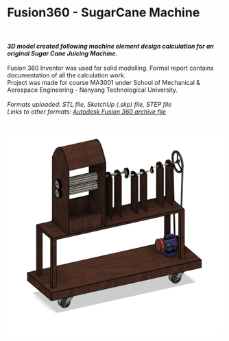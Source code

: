 # Fusion360 - SugarCane Machine
\
\
___3D model created following machine element design calculation for an original Sugar Cane Juicing Machine.___
\
\
Fusion 360 Inventor was used for solid modelling. Formal report contains documentation of all the calculation work. \
Project was made for course MA3001 under School of Mechanical &amp; Aerospace Engineering - Nanyang Technological University.\
\
*Formats uploaded: STL file, SketchUp (.skp) file, STEP file*\
*Links to other formats: [Autodesk Fusion 360 archive file](https://drive.google.com/open?id=1JzlPfwAyoXRvsb0Fy6JUz6IfvZeY0Vw1)*
\
\
\
![alt text](https://github.com/Saurabh-Mudgal/Fusion360_SugarCane-Machine/blob/master/Isometric%20View%20-%20Project.png)
